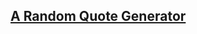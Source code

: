 ## [A Random Quote Generator](https://harshiitt26.github.io/FRONT-END-DEVELOPMENT-LIBRARIES-PROJECT/)

